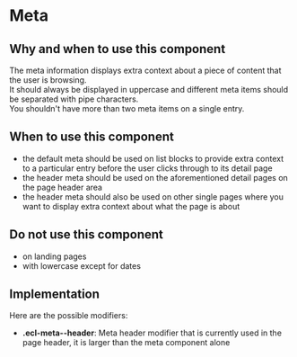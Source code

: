 # Meta

## Why and when to use this component

The meta information displays extra context about a piece of content that the
user is browsing.\
It should always be displayed in uppercase and different meta items should be separated
with pipe characters.\
You shouldn't have more than two meta items on a single entry.

## When to use this component

* the default meta should be used on list blocks to provide extra context to a
  particular entry before the user clicks through to its detail page
* the header meta should be used on the aforementioned detail pages on the page
  header area
* the header meta should also be used on other single pages where you want to
  display extra context about what the page is about

## Do not use this component

* on landing pages
* with lowercase except for dates

## Implementation

Here are the possible modifiers:

* **.ecl-meta--header**: Meta header modifier that is currently used in the page
  header, it is larger than the meta component alone
